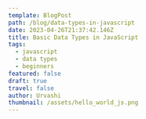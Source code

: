 ```yaml
---
template: BlogPost
path: /blog/data-types-in-javascript
date: 2023-04-26T21:37:42.146Z
title: Basic Data Types in JavaScript
tags:
  - javascript
  - data types
  - beginners
featured: false
draft: true
travel: false
author: Urvashi
thumbnail: /assets/hello_world_js.png
---
```


